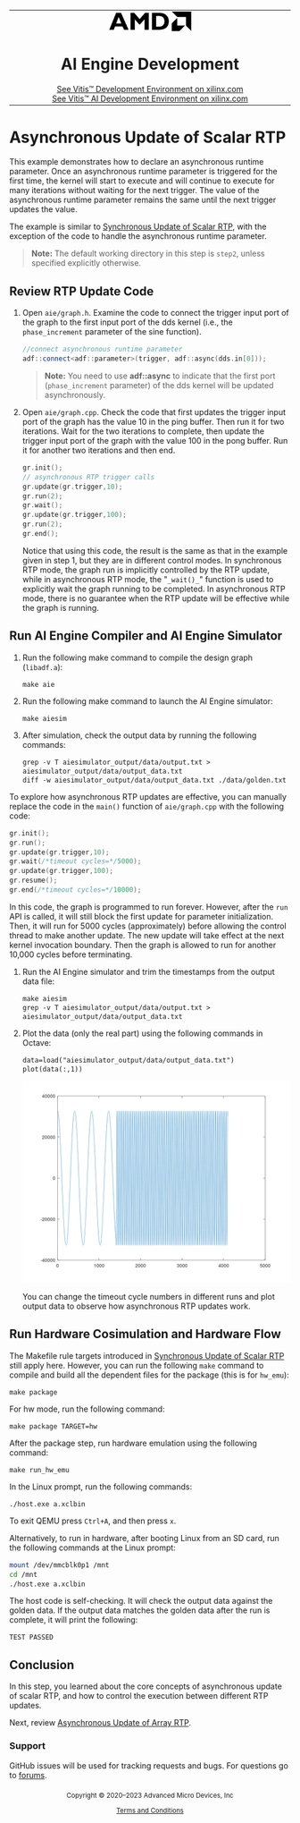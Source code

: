 ﻿<table class="sphinxhide" width="100%">
 <tr width="100%">
    <td align="center"><img src="https://raw.githubusercontent.com/Xilinx/Image-Collateral/main/xilinx-logo.png" width="30%"/><h1>AI Engine Development</h1>
    <a href="https://www.xilinx.com/products/design-tools/vitis.html">See Vitis™ Development Environment on xilinx.com</br></a>
    <a href="https://www.xilinx.com/products/design-tools/vitis/vitis-ai.html">See Vitis™ AI Development Environment on xilinx.com</a>
    </td>
 </tr>
</table>

# Asynchronous Update of Scalar RTP

This example demonstrates how to declare an asynchronous runtime parameter. Once an asynchronous runtime parameter is triggered for the first time, the kernel will start to execute and will continue to execute for many iterations without waiting for the next trigger. The value of the asynchronous runtime parameter remains the same until the next trigger updates the value.

The example is similar to [Synchronous Update of Scalar RTP](./step1_sync_scalar.md), with the exception of the code to handle the asynchronous runtime parameter.

>**Note:** The default working directory in this step is `step2`, unless specified explicitly otherwise.

## Review RTP Update Code

1. Open `aie/graph.h`. Examine the code to connect the trigger input port of the graph to the first input port of the dds kernel (i.e., the `phase_increment` parameter of the sine function).

   ```cpp
   //connect asynchronous runtime parameter
   adf::connect<adf::parameter>(trigger, adf::async(dds.in[0]));
   ```

   >**Note:** You need to use __adf::async__ to indicate that the first port (`phase_increment` parameter) of the dds kernel will be updated asynchronously.

2. Open `aie/graph.cpp`. Check the code that first updates the trigger input port of the graph has the value 10 in the ping buffer. Then run it for two iterations. Wait for the two iterations to complete, then update the trigger input port of the graph with the value 100 in the pong buffer. Run it for another two iterations and then end.

   ```cpp
   gr.init();
   // asynchronous RTP trigger calls
   gr.update(gr.trigger,10);
   gr.run(2);
   gr.wait();
   gr.update(gr.trigger,100);
   gr.run(2);
   gr.end();
   ```

   Notice that using this code, the result is the same as that in the example given in step 1, but they are in different control modes. In synchronous RTP mode, the graph run is implicitly controlled by the RTP update, while in asynchronous RTP mode, the "`_wait()_`" function is used to explicitly wait the graph running to be completed. In asynchronous RTP mode, there is no guarantee when the RTP update will be effective while the graph is running.

## Run AI Engine Compiler and AI Engine Simulator

1. Run the following make command to compile the design graph (`libadf.a`):

   ```
   make aie
   ```

2. Run the following make command to launch the AI Engine simulator:

   ```
   make aiesim
   ```

3. After simulation, check the output data by running the following commands:

   ```
   grep -v T aiesimulator_output/data/output.txt > aiesimulator_output/data/output_data.txt
   diff -w aiesimulator_output/data/output_data.txt ./data/golden.txt
   ```

To explore how asynchronous RTP updates are effective, you can manually replace the code in the `main()` function of `aie/graph.cpp` with the following code:

```cpp
gr.init();
gr.run();
gr.update(gr.trigger,10);
gr.wait(/*timeout cycles=*/5000);
gr.update(gr.trigger,100);
gr.resume();
gr.end(/*timeout cycles=*/10000);
```

In this code, the graph is programmed to run forever. However, after the `run` API is called, it will still block the first update for parameter initialization. Then, it will run for 5000 cycles (approximately) before allowing the control thread to make another update. The new update will take effect at the next kernel invocation boundary. Then the graph is allowed to run for another 10,000 cycles before terminating.

1. Run the AI Engine simulator and trim the timestamps from the output data file:

   ```
   make aiesim
   grep -v T aiesimulator_output/data/output.txt > aiesimulator_output/data/output_data.txt
   ```

2. Plot the data (only the real part) using the following commands in Octave:

   ```
   data=load("aiesimulator_output/data/output_data.txt")
   plot(data(:,1))
   ```

   ![missing image](./images/figure7.PNG)

   You can change the timeout cycle numbers in different runs and plot output data to observe how asynchronous RTP updates work.

## Run Hardware Cosimulation and Hardware Flow

The Makefile rule targets introduced in [Synchronous Update of Scalar RTP](./step1_sync_scalar.md) still apply here. However, you can run the following `make` command to compile and build all the dependent files for the package (this is for `hw_emu`):

```
make package
```

For hw mode, run the following command:

```
make package TARGET=hw
```

After the package step, run hardware emulation using the following command:

```
make run_hw_emu
```

In the Linux prompt, run the following commands:

```
./host.exe a.xclbin
```

To exit QEMU press `Ctrl+A`, and then press `x`.

Alternatively, to run in hardware, after booting Linux from an SD card, run the following commands at the Linux prompt:

```bash
mount /dev/mmcblk0p1 /mnt
cd /mnt
./host.exe a.xclbin
```

The host code is self-checking. It will check the output data against the golden data. If the output data matches the golden data after the run is complete, it will print the following:

```
TEST PASSED
```

## Conclusion

In this step, you learned about the core concepts of asynchronous update of scalar RTP, and how to control the execution between different RTP updates.

Next, review [Asynchronous Update of Array RTP](./step3_async_array.md).

### Support

GitHub issues will be used for tracking requests and bugs. For questions go to [forums](http://forums.xilinx.com/).

<p class="sphinxhide" align="center"><sub>Copyright © 2020–2023 Advanced Micro Devices, Inc</sub></p>

<p class="sphinxhide" align="center"><sup><a href="https://www.amd.com/en/corporate/copyright">Terms and Conditions</a></sup></p>
